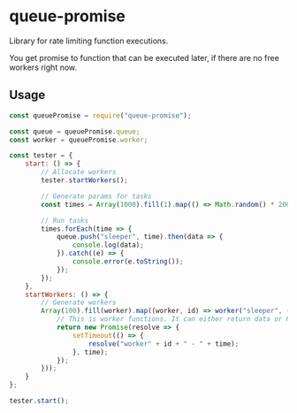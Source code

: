# queue-promise

Library for rate limiting function executions. 

You get promise to function that can be executed later, if there are no free workers right now. 

## Usage

```javascript
const queuePromise = require("queue-promise");

const queue = queuePromise.queue;
const worker = queuePromise.worker;

const tester = {
	start: () => {
		// Allocate workers
		tester.startWorkers();

		// Generate params for tasks
		const times = Array(1000).fill(1).map(() => Math.random() * 2000);

		// Run tasks
		times.forEach(time => {
			queue.push("sleeper", time).then(data => {
				console.log(data);
			}).catch((e) => {
				console.error(e.toString());
			});
		});
	},
	startWorkers: () => {
		// Generate workers
		Array(100).fill(worker).map((worker, id) => worker("sleeper", (time) => {
			// This is worker functions. It can either return data or Promise
			return new Promise(resolve => {
				setTimeout(() => {
					resolve("worker" + id + " - " + time);
				}, time);
			});
		}));
	}
};

tester.start();
```

